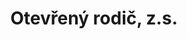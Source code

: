 ---
id: 00530f59-3b73-4577-a325-0b9d7ca72bd9
title: "Otevřený rodič, z.s."
price: 8000
year: 2019
description: "Lesní škola a školka Bezinka – příspěvek na zateplení budovy"
kouskovani: true
locationName: undefined
position:
  lng: 18.307642051559
  lat: 49.65259840791714
---